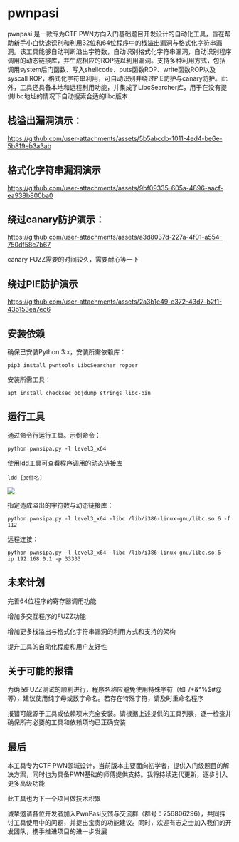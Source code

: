 # pwnpasi
pwnpasi 是一款专为CTF PWN方向入门基础题目开发设计的自动化工具，旨在帮助新手小白快速识别和利用32位和64位程序中的栈溢出漏洞与格式化字符串漏洞。该工具能够自动判断溢出字符数，自动识别格式化字符串漏洞，自动识别程序调用的动态链接库，并生成相应的ROP链以利用漏洞。支持多种利用方式，包括调用system后门函数、写入shellcode、puts函数ROP、write函数ROP以及syscall ROP，格式化字符串利用，可自动识别并绕过PIE防护与canary防护。此外，工具还具备本地和远程利用功能，并集成了LibcSearcher库，用于在没有提供libc地址的情况下自动搜索合适的libc版本



## 栈溢出漏洞演示：

https://github.com/user-attachments/assets/5b5abcdb-1011-4ed4-be6e-5b819eb3a3ab

## 格式化字符串漏洞演示



https://github.com/user-attachments/assets/9bf09335-605a-4896-aacf-ea938b800ba0

## 绕过canary防护演示：



https://github.com/user-attachments/assets/a3d8037d-227a-4f01-a554-750df58e7b67

canary FUZZ需要的时间较久，需要耐心等一下



## 绕过PIE防护演示



https://github.com/user-attachments/assets/2a3b1e49-e372-43d7-b2f1-43b153ea7ec6


## 安装依赖
确保已安装Python 3.x，安装所需依赖库：

```
pip3 install pwntools LibcSearcher ropper
```

安装所需工具：

```
apt install checksec objdump strings libc-bin
```

## 运行工具
通过命令行运行工具。示例命令：

```
python pwnsipa.py -l level3_x64
```

使用ldd工具可查看程序调用的动态链接库

```
ldd [文件名]
```

![](https://cdn.nlark.com/yuque/0/2025/png/27444040/1740375618886-31437dd2-55a3-4063-bc27-96492cc4c109.png)

指定造成溢出的字符数与动态链接库：

```
python pwnsipa.py -l level3_x64 -libc /lib/i386-linux-gnu/libc.so.6 -f 112
```

远程连接：

```
python pwnsipa.py -l level3_x64 -libc /lib/i386-linux-gnu/libc.so.6 -ip 192.168.0.1 -p 33333
```

## 未来计划
完善64位程序的寄存器调用功能

增加多交互程序的FUZZ功能

增加更多栈溢出与格式化字符串漏洞的利用方式和支持的架构

提升工具的自动化程度和用户友好性

## 关于可能的报错
为确保FUZZ测试的顺利进行，程序名称应避免使用特殊字符（如_/*&^%$#@等），建议使用纯字母或数字命名。若存在特殊字符，请及时重命名程序

报错可能源于工具或依赖项未完全安装。请根据上述提供的工具列表，逐一检查并确保所有必要的工具和依赖项均已正确安装

## 最后
本工具专为CTF PWN领域设计，当前版本主要面向初学者，提供入门级题目的解决方案，同时也为具备PWN基础的师傅提供支持。我将持续迭代更新，逐步引入更多高级功能

此工具也为下一个项目做技术积累

诚挚邀请各位开发者加入PwnPasi反馈与交流群（群号：256806296），共同探讨工具使用中的问题，并提出宝贵的功能建议。同时，欢迎有志之士加入我们的开发团队，携手推进项目的进一步发展
